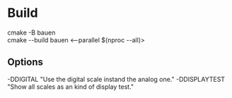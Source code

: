 # Build 
cmake -B bauen </br>
cmake --build bauen <--parallel $(nproc --all)>
## Options
-DDIGITAL "Use the digital scale instand the analog one."
-DDISPLAYTEST "Show all scales as an kind of display test."
